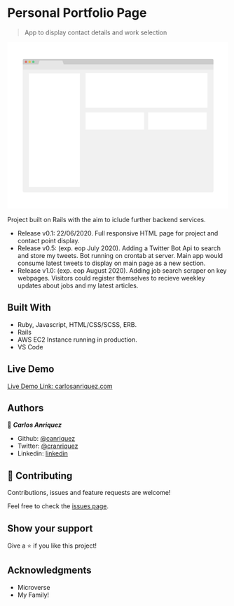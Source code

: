 # Personal Portfolio Page

> App to display contact details and work selection

![screenshot](./app_screenshot.png)

Project built on Rails with the aim to iclude further backend services.

- Release v0.1: 22/06/2020. Full responsive HTML page for project and contact point display.
- Release v0.5: (exp. eop July 2020). Adding a Twitter Bot Api to search and store my tweets. Bot running on crontab at server. Main app would consume latest tweets to display on main page as a new section.
- Release v1.0: (exp. eop August 2020). Adding job search scraper on key webpages. Visitors could register themselves to recieve weekley updates about jobs and my latest articles.



## Built With

- Ruby, Javascript, HTML/CSS/SCSS, ERB. 
- Rails
- AWS EC2 Instance running in production.
- VS Code

## Live Demo

[Live Demo Link: carlosanriquez.com](https://www.carlosanriquez.com)


## Authors

👤 ***Carlos Anriquez***

- Github: [@canriquez](https://github.com/canriquez)
- Twitter: [@cranriquez](https://twitter.com/cranriquez)
- Linkedin: [linkedin](https://www.linkedin.com/in/carlosanriquez/)


## 🤝 Contributing

Contributions, issues and feature requests are welcome!

Feel free to check the [issues page](issues/).

## Show your support

Give a ⭐️ if you like this project!

## Acknowledgments

- Microverse
- My Family!

